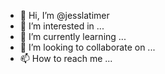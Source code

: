 - 👋 Hi, I’m @jesslatimer
- 👀 I’m interested in ...
- 🌱 I’m currently learning ...
- 💞️ I’m looking to collaborate on ...
- 📫 How to reach me ...

<!---
jesslatimer/jesslatimer is a ✨ special ✨ repository because its `README.md` (this file) appears on your GitHub profile.
You can click the Preview link to take a look at your changes.
--->
